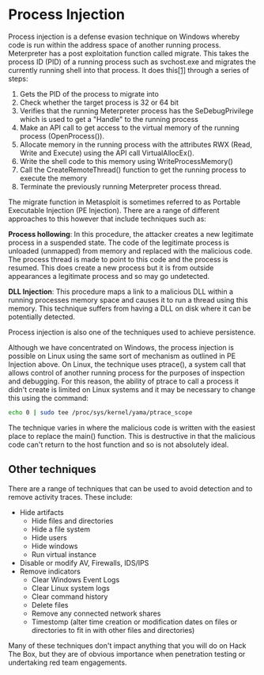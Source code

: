 # Process Injection

Process injection is a defense evasion technique on Windows whereby code is run within the address space of another running process. Meterpreter has a post exploitation function called migrate. This takes the process ID (PID) of a running process such as svchost.exe and migrates the currently running shell into that process. It does this[\[1\]](broken-reference) through a series of steps:

1. Gets the PID of the process to migrate into
2. Check whether the target process is 32 or 64 bit
3. Verifies that the running Meterpreter process has the SeDebugPrivilege which is used to get a "Handle" to the running process
4. Make an API call to get access to the virtual memory of the running process (OpenProcess()).
5. Allocate memory in the running process with the attributes RWX (Read, Write and Execute) using the API call VirtualAllocEx().
6. Write the shell code to this memory using WriteProcessMemory()
7. Call the CreateRemoteThread() function to get the running process to execute the memory
8. Terminate the previously running Meterpreter process thread.

The migrate function in Metasploit is sometimes referred to as Portable Executable Injection (PE Injection). There are a range of different approaches to this however that include techniques such as:

**Process hollowing**: In this procedure, the attacker creates a new legitimate process in a suspended state. The code of the legitimate process is unloaded (unmapped) from memory and replaced with the malicious code. The process thread is made to point to this code and the process is resumed. This does create a new process but it is from outside appearances a legitimate process and so may go undetected.

**DLL Injection**: This procedure maps a link to a malicious DLL within a running processes memory space and causes it to run a thread using this memory. This technique suffers from having a DLL on disk where it can be potentially detected.

Process injection is also one of the techniques used to achieve persistence.

Although we have concentrated on Windows, the process injection is possible on Linux using the same sort of mechanism as outlined in PE Injection above. On Linux, the technique uses ptrace(), a system call that allows control of another running process for the purposes of inspection and debugging. For this reason, the ability of ptrace to call a process it didn't create is limited on Linux systems and it may be necessary to change this using the command:

```bash
echo 0 | sudo tee /proc/sys/kernel/yama/ptrace_scope
```

The technique varies in where the malicious code is written with the easiest place to replace the main() function. This is destructive in that the malicious code can't return to the host function and so is not absolutely ideal.

## Other techniques

There are a range of techniques that can be used to avoid detection and to remove activity traces. These include:

* Hide artifacts
  * Hide files and directories
  * Hide a file system
  * Hide users
  * Hide windows
  * Run virtual instance
* Disable or modify AV, Firewalls, IDS/IPS
* Remove indicators
  * Clear Windows Event Logs
  * Clear Linux system logs
  * Clear command history
  * Delete files
  * Remove any connected network shares
  * Timestomp (alter time creation or modification dates on files or directories to fit in with other files and directories)

Many of these techniques don't impact anything that you will do on Hack The Box, but they are of obvious importance when penetration testing or undertaking red team engagements.
